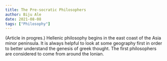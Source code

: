 ```yaml
---
title: The Pre-socratic Philosophers
author: Biju Ale
date: 2021-08-08
tags: ["Philosophy"]
---
```


(Article in progres.)
Hellenic philosophy begins in the east coast of the Asia minor peninsula. It is always helpful to look at some geography first in order to better understand the genesis of greek thought. The first philosophers are considered to come from around the Ionian.
